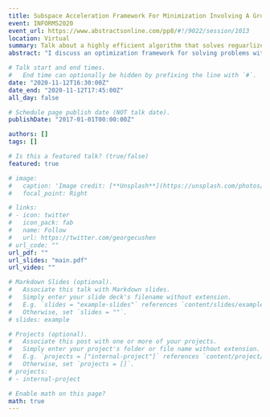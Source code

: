 ```yaml
---
title: Subspace Acceleration Framework For Minimization Involving A Group Sparsity-inducing Regularizer
event: INFORMS2020
event_url: https://www.abstractsonline.com/pp8/#!/9022/session/1013
location: Virtual
summary: Talk about a highly efficient algorithm that solves reguarlized learning problems using second-order acceleration and support prediction techniques.
abstract: "I discuss an optimization framework for solving problems with group sparsity-inducing regularization. Such regularizers include Lasso (L1), group Lasso, and latent group Lasso. The framework computes iterates by optimizing over small dimensional subspaces, thus keeping the cost per iteration relatively low. Theoretical convergence results and numerical tests on various learning problems will be presented."

# Talk start and end times.
#   End time can optionally be hidden by prefixing the line with `#`.
date: "2020-11-12T16:30:00Z"
date_end: "2020-11-12T17:45:00Z"
all_day: false

# Schedule page publish date (NOT talk date).
publishDate: "2017-01-01T00:00:00Z"

authors: []
tags: []

# Is this a featured talk? (true/false)
featured: true

# image:
#   caption: 'Image credit: [**Unsplash**](https://unsplash.com/photos/bzdhc5b3Bxs)'
#   focal_point: Right

# links:
# - icon: twitter
#   icon_pack: fab
#   name: Follow
#   url: https://twitter.com/georgecushen
# url_code: ""
url_pdf: ""
url_slides: "main.pdf"
url_video: ""

# Markdown Slides (optional).
#   Associate this talk with Markdown slides.
#   Simply enter your slide deck's filename without extension.
#   E.g. `slides = "example-slides"` references `content/slides/example-slides.md`.
#   Otherwise, set `slides = ""`.
# slides: example

# Projects (optional).
#   Associate this post with one or more of your projects.
#   Simply enter your project's folder or file name without extension.
#   E.g. `projects = ["internal-project"]` references `content/project/deep-learning/index.md`.
#   Otherwise, set `projects = []`.
# projects:
# - internal-project

# Enable math on this page?
math: true
---
```


<!--
{{% alert note %}}
Click on the **Slides** button above to view the built-in slides feature.
{{% /alert %}}

Slides can be added in a few ways:

- **Create** slides using Academic's [*Slides*](https://sourcethemes.com/academic/docs/managing-content/#create-slides) feature and link using `slides` parameter in the front matter of the talk file
- **Upload** an existing slide deck to `static/` and link using `url_slides` parameter in the front matter of the talk file
- **Embed** your slides (e.g. Google Slides) or presentation video on this page using [shortcodes](https://sourcethemes.com/academic/docs/writing-markdown-latex/).

Further talk details can easily be added to this page using *Markdown* and $\rm \LaTeX$ math code.
-->
